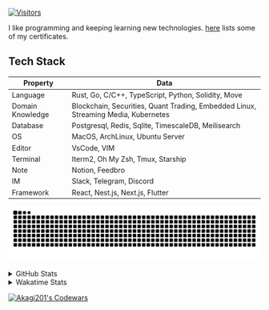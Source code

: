 <!-- markdownlint-disable MD041 MD010 MD033 -->
[![Visitors](https://api.visitorbadge.io/api/daily?path=Akagi201%2FAkagi201&label=Visitors%20Today&countColor=%2337d67a)](https://visitorbadge.io/status?path=Akagi201%2FAkagi201)

I like programming and keeping learning new technologies. [here](https://github.com/Akagi201/blockchain) lists some of my certificates.

## Tech Stack

| Property         	| Data                                                                               	|
|------------------	|------------------------------------------------------------------------------------	|
| Language         	| Rust, Go, C/C++, TypeScript, Python, Solidity, Move                                 |
| Domain Knowledge 	| Blockchain, Securities, Quant Trading, Embedded Linux, Streaming Media, Kubernetes 	|
| Database         	| Postgresql, Redis, Sqlite, TimescaleDB, Meilisearch                                 |
| OS               	| MacOS, ArchLinux, Ubuntu Server                                                     |
| Editor           	| VsCode, VIM                                                                        	|
| Terminal          | Iterm2, Oh My Zsh, Tmux, Starship                                                   |
| Note             	| Notion, Feedbro                                                                    	|
| IM               	| Slack, Telegram, Discord                                                            |
| Framework         | React, Nest.js, Next.js, Flutter                                                   	|

[![github contribution grid snake animation](https://raw.githubusercontent.com/Akagi201/Akagi201/output/github-contribution-grid-snake.svg#gh-light-mode-only)](https://github.com/Akagi201)

<details>
<summary>GitHub Stats</summary>
  <a href="https://github.com/Akagi201"><img alt="Profile Detail" src="https://raw.githubusercontent.com/Akagi201/Akagi201/master/profile-summary-card-output/dracula/0-profile-details.svg" /></a>
  <a href="https://github.com/Akagi201"><img alt="Github Stats" src="https://raw.githubusercontent.com/Akagi201/Akagi201/master/profile-summary-card-output/dracula/3-stats.svg" /></a>
  <a href="https://github.com/Akagi201"><img alt="Lang By Commits" src="https://raw.githubusercontent.com/Akagi201/Akagi201/master/profile-summary-card-output/dracula/2-most-commit-language.svg" /></a>
</details>

<details>
<summary>Wakatime Stats</summary>
<br>

<!--START_SECTION:waka-->

```txt
From: 16 August 2023 - To: 23 August 2023

Total Time: 62 hrs 59 mins

Other            41 hrs 58 mins  ████████████████▓░░░░░░░░   66.65 %
Rust             13 hrs 25 mins  █████▒░░░░░░░░░░░░░░░░░░░   21.31 %
sh               6 hrs 19 mins   ██▓░░░░░░░░░░░░░░░░░░░░░░   10.03 %
YAML             31 mins         ▒░░░░░░░░░░░░░░░░░░░░░░░░   00.84 %
TOML             13 mins         ░░░░░░░░░░░░░░░░░░░░░░░░░   00.36 %
Docker           8 mins          ░░░░░░░░░░░░░░░░░░░░░░░░░   00.23 %
TypeScript       7 mins          ░░░░░░░░░░░░░░░░░░░░░░░░░   00.19 %
Ezhil            3 mins          ░░░░░░░░░░░░░░░░░░░░░░░░░   00.10 %
JSON             3 mins          ░░░░░░░░░░░░░░░░░░░░░░░░░   00.10 %
Text             2 mins          ░░░░░░░░░░░░░░░░░░░░░░░░░   00.07 %
```

<!--END_SECTION:waka-->

</details>

<a href="https://www.codewars.com/users/Akagi201"><img alt="Akagi201's Codewars" src="https://www.codewars.com/users/Akagi201/badges/small"></a>
